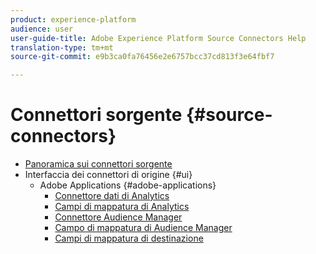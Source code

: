 ```yaml
---
product: experience-platform
audience: user
user-guide-title: Adobe Experience Platform Source Connectors Help
translation-type: tm+mt
source-git-commit: e9b3ca0fa76456e2e6757bcc37cd813f3e64fbf7

---
```



# Connettori sorgente {#source-connectors}

- [Panoramica sui connettori sorgente](home.md)
- Interfaccia dei connettori di origine {#ui}
   - Adobe Applications {#adobe-applications}
      - [Connettore dati di Analytics](ui/adobe-applications/analytics.md)
      - [Campi di mappatura di Analytics](ui/adobe-applications/analytics-mapping.md)
      - [Connettore Audience Manager](ui/adobe-applications/audience-manager.md)
      - [Campo di mappatura di Audience Manager](ui/adobe-applications/audience-manager-mapping.md)
      - [Campi di mappatura di destinazione](ui/adobe-applications/target-mapping.md)